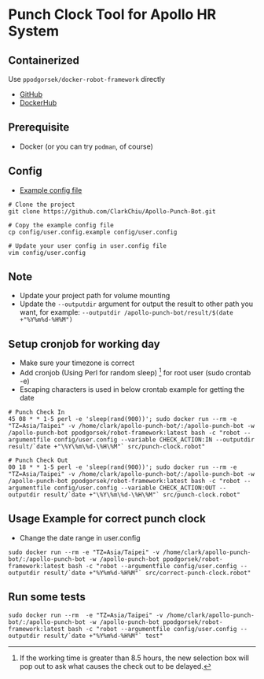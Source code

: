 # Punch Clock Tool for Apollo HR System

## Containerized

Use `ppodgorsek/docker-robot-framework` directly

- [GitHub](https://github.com/ppodgorsek/docker-robot-framework)
- [DockerHub](https://hub.docker.com/r/ppodgorsek/robot-framework)

## Prerequisite

- Docker (or you can try `podman`, of course)

## Config

- [Example config file](./config/user.config.example)

```shell
# Clone the project
git clone https://github.com/ClarkChiu/Apollo-Punch-Bot.git

# Copy the example config file
cp config/user.config.example config/user.config

# Update your user config in user.config file
vim config/user.config
```

## Note

- Update your project path for volume mounting
- Update the `--outputdir` argument for output the result to other path you want, for example: `--outputdir /apollo-punch-bot/result/$(date +"%Y%m%d-%H%M")`

## Setup cronjob for working day

- Make sure your timezone is correct
- Add cronjob (Using Perl for random sleep) [^1] for root user (sudo crontab -e)
- Escaping characters is used in below crontab example for getting the date

```shell
# Punch Check In
45 08 * * 1-5 perl -e 'sleep(rand(900))'; sudo docker run --rm -e "TZ=Asia/Taipei" -v /home/clark/apollo-punch-bot/:/apollo-punch-bot -w /apollo-punch-bot ppodgorsek/robot-framework:latest bash -c "robot --argumentfile config/user.config --variable CHECK_ACTION:IN --outputdir result/`date +"\%Y\%m\%d-\%H\%M"` src/punch-clock.robot"

# Punch Check Out
00 18 * * 1-5 perl -e 'sleep(rand(900))'; sudo docker run --rm -e "TZ=Asia/Taipei" -v /home/clark/apollo-punch-bot/:/apollo-punch-bot -w /apollo-punch-bot ppodgorsek/robot-framework:latest bash -c "robot --argumentfile config/user.config --variable CHECK_ACTION:OUT --outputdir result/`date +"\%Y\%m\%d-\%H\%M"` src/punch-clock.robot"
```

## Usage Example for correct punch clock

- Change the date range in user.config

```shell
sudo docker run --rm -e "TZ=Asia/Taipei" -v /home/clark/apollo-punch-bot/:/apollo-punch-bot -w /apollo-punch-bot ppodgorsek/robot-framework:latest bash -c "robot --argumentfile config/user.config --outputdir result/`date +"%Y%m%d-%H%M"` src/correct-punch-clock.robot"
```

## Run some tests

```shell
sudo docker run --rm  -e "TZ=Asia/Taipei" -v /home/clark/apollo-punch-bot/:/apollo-punch-bot -w /apollo-punch-bot ppodgorsek/robot-framework:latest bash -c "robot --argumentfile config/user.config --outputdir result/`date +"%Y%m%d-%H%M"` test"
```

[^1]: If the working time is greater than 8.5 hours, the new selection box will pop out to ask what causes the check out to be delayed.

